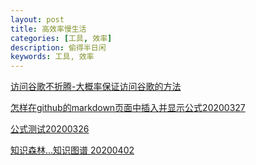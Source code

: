 ```yaml
---
layout: post
title: 高效率慢生活
categories: [工具, 效率]
description: 偷得半日闲
keywords: 工具, 效率
---
```


[访问谷歌不折腾-大概率保证访问谷歌的方法](https://github.com/l00c00l/LCL_Blog/blob/master/AccessGoogle.md)


[怎样在github的markdown页面中插入并显示公式20200327](https://github.com/l00c00l/Notes_Cards/blob/master/CD20200327-math_formula_howto.md)


[公式测试20200326](https://github.com/l00c00l/Notes_Cards/blob/master/CD20200326-math_formula_github_markdown.md)


[知识森林...知识图谱 20200402](https://zhuanlan.zhihu.com/p/123400942)
